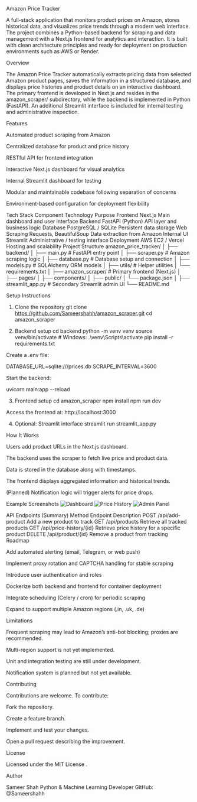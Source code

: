 Amazon Price Tracker

A full-stack application that monitors product prices on Amazon, stores historical data, and visualizes price trends through a modern web interface.
The project combines a Python-based backend for scraping and data management with a Next.js frontend for analytics and interaction.
It is built with clean architecture principles and ready for deployment on production environments such as AWS or Render.

Overview

The Amazon Price Tracker automatically extracts pricing data from selected Amazon product pages, saves the information in a structured database, and displays price histories and product details on an interactive dashboard.
The primary frontend is developed in Next.js and resides in the amazon_scraper/ subdirectory, while the backend is implemented in Python (FastAPI).
An additional Streamlit interface is included for internal testing and administrative inspection.

Features

Automated product scraping from Amazon

Centralized database for product and price history

RESTful API for frontend integration

Interactive Next.js dashboard for visual analytics

Internal Streamlit dashboard for testing

Modular and maintainable codebase following separation of concerns

Environment-based configuration for deployment flexibility

Tech Stack
Component	Technology	Purpose
Frontend	Next.js	Main dashboard and user interface
Backend	FastAPI (Python)	API layer and business logic
Database	PostgreSQL / SQLite	Persistent data storage
Web Scraping	Requests, BeautifulSoup	Data extraction from Amazon
Internal UI	Streamlit	Administrative / testing interface
Deployment	AWS EC2 / Vercel	Hosting and scalability
Project Structure
amazon_price_tracker/
│
├── backend/
│   ├── main.py             # FastAPI entry point
│   ├── scraper.py          # Amazon scraping logic
│   ├── database.py         # Database setup and connection
│   ├── models.py           # SQLAlchemy ORM models
│   ├── utils/              # Helper utilities
│   └── requirements.txt
│
├── amazon_scraper/         # Primary frontend (Next.js)
│   ├── pages/
│   ├── components/
│   ├── public/
│   └── package.json
│
├── streamlit_app.py        # Secondary Streamlit admin UI
└── README.md

Setup Instructions
1. Clone the repository
git clone https://github.com/Sameershahh/amazon_scraper.git
cd amazon_scraper

2. Backend setup
cd backend
python -m venv venv
source venv/bin/activate      # Windows: .\venv\Scripts\activate
pip install -r requirements.txt


Create a .env file:

DATABASE_URL=sqlite:///prices.db
SCRAPE_INTERVAL=3600


Start the backend:

uvicorn main:app --reload

3. Frontend setup
cd amazon_scraper
npm install
npm run dev


Access the frontend at: http://localhost:3000

4. Optional: Streamlit interface
streamlit run streamlit_app.py

How It Works

Users add product URLs in the Next.js dashboard.

The backend uses the scraper to fetch live price and product data.

Data is stored in the database along with timestamps.

The frontend displays aggregated information and historical trends.

(Planned) Notification logic will trigger alerts for price drops.

Example Screenshots
![Dashboard](assets/dashboard.png)
![Price History](assets/price_history.png)
![Admin Panel](assets/admin_panel.png)

API Endpoints (Summary)
Method	Endpoint	Description
POST	/api/add-product	Add a new product to track
GET	/api/products	Retrieve all tracked products
GET	/api/price-history/{id}	Retrieve price history for a specific product
DELETE	/api/product/{id}	Remove a product from tracking
Roadmap

Add automated alerting (email, Telegram, or web push)

Implement proxy rotation and CAPTCHA handling for stable scraping

Introduce user authentication and roles

Dockerize both backend and frontend for container deployment

Integrate scheduling (Celery / cron) for periodic scraping

Expand to support multiple Amazon regions (.in, .uk, .de)

Limitations

Frequent scraping may lead to Amazon’s anti-bot blocking; proxies are recommended.

Multi-region support is not yet implemented.

Unit and integration testing are still under development.

Notification system is planned but not yet available.

Contributing

Contributions are welcome.
To contribute:

Fork the repository.

Create a feature branch.

Implement and test your changes.

Open a pull request describing the improvement.

License

Licensed under the MIT License
.

Author

Sameer Shah
Python & Machine Learning Developer
GitHub: @Sameershahh
